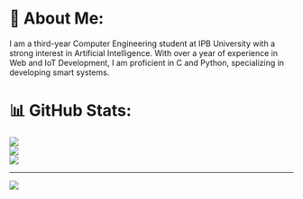 # 💫 About Me:
I am a third-year Computer Engineering student at IPB University with a strong interest in Artificial Intelligence. With over a year of experience in Web and IoT Development, I am proficient in C and Python, specializing in developing smart systems. 

# 📊 GitHub Stats:
![](https://github-readme-stats.vercel.app/api?username=aadvxe&theme=city_light&hide_border=false&include_all_commits=false&count_private=false)<br/>
![](https://github-readme-streak-stats.herokuapp.com/?user=aadvxe&theme=city_light&hide_border=false)<br/>
![](https://github-readme-stats.vercel.app/api/top-langs/?username=aadvxe&theme=city_light&hide_border=false&include_all_commits=false&count_private=false&layout=compact)

---
[![](https://visitcount.itsvg.in/api?id=aadvxe&icon=0&color=1)](https://visitcount.itsvg.in)
